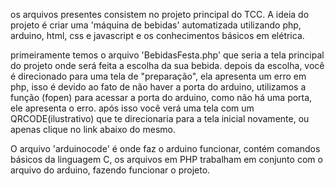 
os arquivos presentes consistem no projeto principal do TCC.
A ideia do projeto é criar uma 'máquina de bebidas' automatizada utilizando php, arduino, html, css e javascript e os conhecimentos básicos em elétrica.

primeiramente temos o arquivo 'BebidasFesta.php' que seria a tela principal do projeto onde será feita a escolha da sua bebida.
depois da escolha, você é direcionado para uma tela de "preparação", ela apresenta um erro em php, isso é devido ao fato de não haver a porta do arduino,
utilizamos a função (fopen) para acessar a porta do arduino, como não há uma porta, ele apresenta o erro.
após isso você verá uma tela com um QRCODE(ilustrativo) que te direcionaria para a tela inicial novamente, ou apenas clique no link abaixo do mesmo.


O arquivo 'arduinocode' é onde faz o arduino funcionar, contém comandos básicos da linguagem C, os arquivos em PHP trabalham em conjunto com o arquivo do arduino,
fazendo funcionar o projeto.
